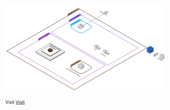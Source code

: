 ![Architecture](ecs-archi-final.png)

Visit [Visit](https://app.cloudcraft.co/view/056675f7-790d-4585-810a-f4036fb65337?key=cb80347f-1806-4409-964b-5f10c4b4d793)
